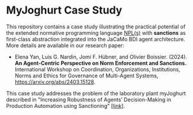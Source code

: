 # MyJoghurt Case Study
This repository contains a case study illustrating the practical potential of the extended normative programming language [NPL(s)](https://github.com/moise-lang/npl) with **sanctions** as first-class abstraction integrated into the JaCaMo BDI agent architecture. More details are available in our research paper: 

- Elena Yan, Luis G. Nardin, Jomi F. Hübner, and Olivier Boissier. (2024).
  **An Agent-Centric Perspective on Norm Enforcement and Sanctions.**
  International Workshop on Coordination, Organizations, Institutions, Norms and Ethics for Governance of Multi-Agent Systems, https://arxiv.org/abs/2403.15128.

This case study addresses the problem of the laboratory plant myJoghurt described in "Increasing Robustness of Agents’ Decision-Making in Production Automation using Sanctioning" [[link]](https://ieeexplore.ieee.org/document/10217852).
